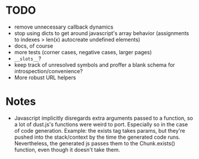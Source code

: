 # TODO

* remove unnecessary callback dynamics
* stop using dicts to get around javascript's array behavior
  (assignments to indexes > len(x) autocreate undefined elements)
* docs, of course
* more tests (corner cases, negative cases, larger pages)
* `__slots__`?
* keep track of unresolved symbols and proffer a blank schema for
  introspection/convenience?
* More robust URL helpers

# Notes
 * Javascript implicitly disregards extra arguments passed
 to a function, so a lot of dust.js's functions were weird
 to port. Especially so in the case of code generation.
 Example: the exists tag takes params, but they're pushed into
 the stack/context by the time the generated code runs. Nevertheless,
 the generated js passes them to the Chunk.exists() function, even
 though it doesn't take them.
